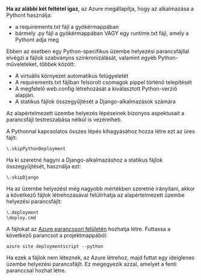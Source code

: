 **Ha az alábbi két feltétel igaz**, az Azure megállapítja, hogy az alkalmazása a Pythont használja:

* a requirements.txt fájl a gyökérmappában
* bármely .py fájl a gyökérmappában VAGY egy runtime.txt fájl, amely a Pythont adja meg

Ebben az esetben egy Python-specifikus üzembe helyezési parancsfájllal elvégzi a fájlok szabványos szinkronizálását, valamint egyéb Python-műveleteket, többek között:

* A virtuális környezet automatikus felügyeletét
* A requirements.txt fájlban felsorolt csomagok pippel történő telepítését
* A megfelelő web.config létrehozását a kiválasztott Python-verzió alapján.
* A statikus fájlok összegyűjtését a Django-alkalmazások számára

Az alapértelmezett üzembe helyezés lépéseinek bizonyos aspektusait a parancsfájl testreszabása nélkül is vezérelheti.

A Pythonnal kapcsolatos összes lépés kihagyásához hozza létre ezt az üres fájlt:

    \.skipPythonDeployment

Ha ki szeretné hagyni a Django-alkalmazáshoz a statikus fájlok összegyűjtését, használja ezt:

    \.skipDjango 

Ha az üzembe helyezést még nagyobb mértékben szeretné irányítani, akkor a következő fájlok létrehozásával felülírhatja az alapértelmezett üzembe helyezési parancsfájlt:

    \.deployment
    \deploy.cmd

A fájlokat az [Azure parancssori felületén][Azure parancssori felületén] hozhatja létre.  Futtassa a következő parancsot a projektmappából:

    azure site deploymentscript --python

Ha ezek a fájlok nem léteznek, az Azure létrehoz, majd futtat egy ideiglenes üzembe helyezési parancsfájlt.  Ez megegyezik azzal, amelyet a fenti paranccsal hozhat létre.

[Azure parancssori felületén]: http://azure.microsoft.com/downloads/
